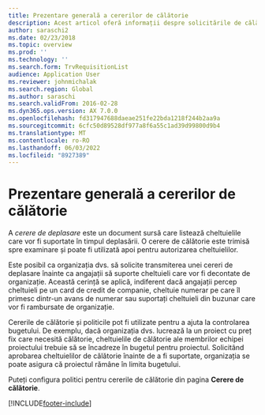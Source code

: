 ```yaml
---
title: Prezentare generală a cererilor de călătorie
description: Acest articol oferă informații despre solicitările de călătorie. O cerere de deplasare documentează cheltuielile de deplasare planificate.
author: saraschi2
ms.date: 02/23/2018
ms.topic: overview
ms.prod: ''
ms.technology: ''
ms.search.form: TrvRequisitionList
audience: Application User
ms.reviewer: johnmichalak
ms.search.region: Global
ms.author: saraschi
ms.search.validFrom: 2016-02-28
ms.dyn365.ops.version: AX 7.0.0
ms.openlocfilehash: fd317947688daeae251fe22bda1218f244b2aa9a
ms.sourcegitcommit: 6cfc50d89528df977a8f6a55c1ad39d99800d9b4
ms.translationtype: MT
ms.contentlocale: ro-RO
ms.lasthandoff: 06/03/2022
ms.locfileid: "8927389"
---
```

# <a name="travel-requisitions-overview"></a>Prezentare generală a cererilor de călătorie

A *cerere de deplasare* este un document sursă care listează cheltuielile care vor fi suportate în timpul deplasării. O cerere de călătorie este trimisă spre examinare și poate fi utilizată apoi pentru autorizarea cheltuielilor.

Este posibil ca organizația dvs. să solicite transmiterea unei cereri de deplasare înainte ca angajații să suporte cheltuieli care vor fi decontate de organizație. Această cerință se aplică, indiferent dacă angajații percep cheltuieli pe un card de credit de companie, cheltuie numerar pe care îl primesc dintr-un avans de numerar sau suportați cheltuieli din buzunar care vor fi rambursate de organizație.

Cererile de călătorie și politicile pot fi utilizate pentru a ajuta la controlarea bugetului. De exemplu, dacă organizația dvs. lucrează la un proiect cu preț fix care necesită călătorie, cheltuielile de călătorie ale membrilor echipei proiectului trebuie să se încadreze în bugetul pentru proiectul. Solicitând aprobarea cheltuielilor de călătorie înainte de a fi suportate, organizația se poate asigura că proiectul rămâne în limita bugetului.

Puteți configura politici pentru cererile de călătorie din pagina **Cerere de călătorie**.


[!INCLUDE[footer-include](../includes/footer-banner.md)]
